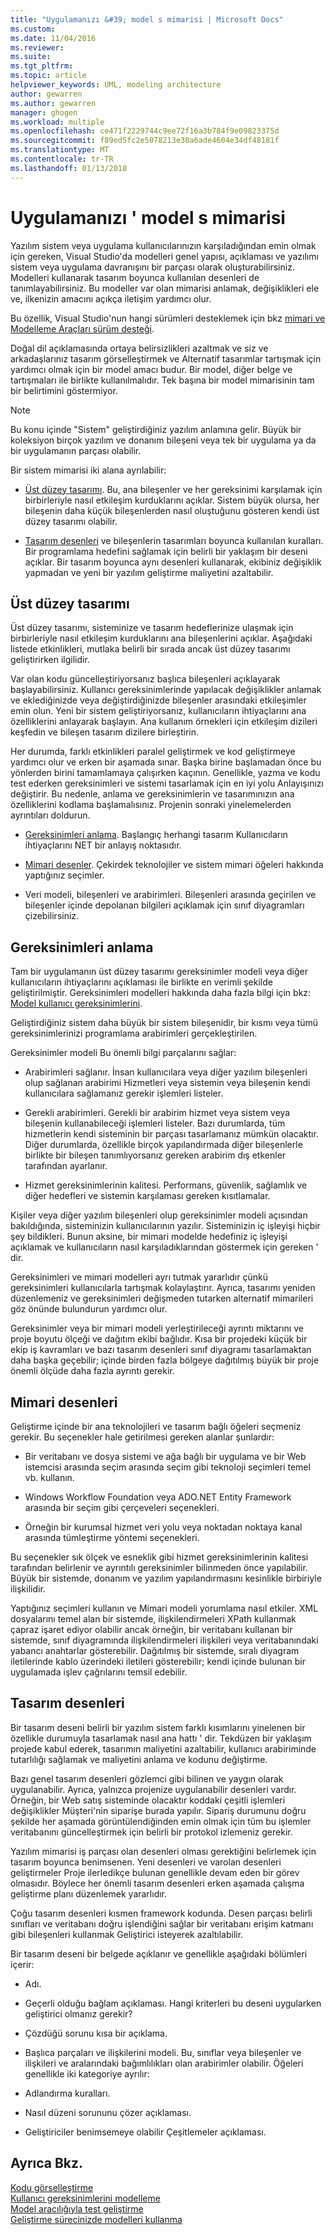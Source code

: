 ```yaml
---
title: "Uygulamanızı &#39; model s mimarisi | Microsoft Docs"
ms.custom: 
ms.date: 11/04/2016
ms.reviewer: 
ms.suite: 
ms.tgt_pltfrm: 
ms.topic: article
helpviewer_keywords: UML, modeling architecture
author: gewarren
ms.author: gewarren
manager: ghogen
ms.workload: multiple
ms.openlocfilehash: ce471f2229744c9ee72f16a3b784f9e09823375d
ms.sourcegitcommit: f89ed5fc2e5078213e30a6ade4604e34df48181f
ms.translationtype: MT
ms.contentlocale: tr-TR
ms.lasthandoff: 01/13/2018
---
```

# <a name="model-your-app39s-architecture"></a>Uygulamanızı &#39; model s mimarisi
Yazılım sistem veya uygulama kullanıcılarınızın karşıladığından emin olmak için gereken, Visual Studio'da modelleri genel yapısı, açıklaması ve yazılımı sistem veya uygulama davranışını bir parçası olarak oluşturabilirsiniz. Modelleri kullanarak tasarım boyunca kullanılan desenleri de tanımlayabilirsiniz. Bu modeller var olan mimarisi anlamak, değişiklikleri ele ve, ilkenizin amacını açıkça iletişim yardımcı olur.  
  
 Bu özellik, Visual Studio'nun hangi sürümleri desteklemek için bkz [mimari ve Modelleme Araçları sürüm desteği](../modeling/what-s-new-for-design-in-visual-studio.md#VersionSupport).  
  
 Doğal dil açıklamasında ortaya belirsizlikleri azaltmak ve siz ve arkadaşlarınız tasarım görselleştirmek ve Alternatif tasarımlar tartışmak için yardımcı olmak için bir model amacı budur. Bir model, diğer belge ve tartışmaları ile birlikte kullanılmalıdır. Tek başına bir model mimarisinin tam bir belirtimini göstermiyor.  
  
> [!NOTE]
>  Bu konu içinde "Sistem" geliştirdiğiniz yazılım anlamına gelir. Büyük bir koleksiyon birçok yazılım ve donanım bileşeni veya tek bir uygulama ya da bir uygulamanın parçası olabilir.  
  
 Bir sistem mimarisi iki alana ayrılabilir:  
  
-   [Üst düzey tasarımı](#Structure). Bu, ana bileşenler ve her gereksinimi karşılamak için birbirleriyle nasıl etkileşim kurduklarını açıklar. Sistem büyük olursa, her bileşenin daha küçük bileşenlerden nasıl oluştuğunu gösteren kendi üst düzey tasarımı olabilir.  
  
-   [Tasarım desenleri](#Patterns) ve bileşenlerin tasarımları boyunca kullanılan kuralları. Bir programlama hedefini sağlamak için belirli bir yaklaşım bir deseni açıklar. Bir tasarım boyunca aynı desenleri kullanarak, ekibiniz değişiklik yapmadan ve yeni bir yazılım geliştirme maliyetini azaltabilir.  
  
##  <a name="Structure"></a>Üst düzey tasarımı  
 Üst düzey tasarımı, sisteminize ve tasarım hedeflerinize ulaşmak için birbirleriyle nasıl etkileşim kurduklarını ana bileşenlerini açıklar. Aşağıdaki listede etkinlikleri, mutlaka belirli bir sırada ancak üst düzey tasarımı geliştirirken ilgilidir.  
  
 Var olan kodu güncelleştiriyorsanız başlıca bileşenleri açıklayarak başlayabilirsiniz. Kullanıcı gereksinimlerinde yapılacak değişiklikler anlamak ve eklediğinizde veya değiştirdiğinizde bileşenler arasındaki etkileşimler emin olun. Yeni bir sistem geliştiriyorsanız, kullanıcıların ihtiyaçlarını ana özelliklerini anlayarak başlayın. Ana kullanım örnekleri için etkileşim dizileri keşfedin ve bileşen tasarım dizilere birleştirin.  
  
 Her durumda, farklı etkinlikleri paralel geliştirmek ve kod geliştirmeye yardımcı olur ve erken bir aşamada sınar. Başka birine başlamadan önce bu yönlerden birini tamamlamaya çalışırken kaçının. Genellikle, yazma ve kodu test ederken gereksinimleri ve sistemi tasarlamak için en iyi yolu Anlayışınızı değiştirir. Bu nedenle, anlama ve gereksinimlerin ve tasarımınızın ana özelliklerini kodlama başlamalısınız. Projenin sonraki yinelemelerden ayrıntıları doldurun.  
  
-   [Gereksinimleri anlama](#Requirements). Başlangıç herhangi tasarım Kullanıcıların ihtiyaçlarını NET bir anlayış noktasıdır.  
  
-   [Mimari desenler](#BigDecisions). Çekirdek teknolojiler ve sistem mimari öğeleri hakkında yaptığınız seçimler.  
  
-   Veri modeli, bileşenleri ve arabirimleri. Bileşenleri arasında geçirilen ve bileşenler içinde depolanan bilgileri açıklamak için sınıf diyagramları çizebilirsiniz.  
  
##  <a name="Requirements"></a>Gereksinimleri anlama  
 Tam bir uygulamanın üst düzey tasarımı gereksinimler modeli veya diğer kullanıcıların ihtiyaçlarını açıklaması ile birlikte en verimli şekilde geliştirilmiştir. Gereksinimleri modelleri hakkında daha fazla bilgi için bkz: [Model kullanıcı gereksinimlerini](../modeling/model-user-requirements.md).  
  
 Geliştirdiğiniz sistem daha büyük bir sistem bileşenidir, bir kısmı veya tümü gereksinimlerinizi programlama arabirimleri gerçekleştirilen.  
  
 Gereksinimler modeli Bu önemli bilgi parçalarını sağlar:  
  
-   Arabirimleri sağlanır. İnsan kullanıcılara veya diğer yazılım bileşenleri olup sağlanan arabirimi Hizmetleri veya sistemin veya bileşenin kendi kullanıcılara sağlamanız gerekir işlemleri listeler.  
  
-   Gerekli arabirimleri. Gerekli bir arabirim hizmet veya sistem veya bileşenin kullanabileceği işlemleri listeler. Bazı durumlarda, tüm hizmetlerin kendi sisteminin bir parçası tasarlamanız mümkün olacaktır. Diğer durumlarda, özellikle birçok yapılandırmada diğer bileşenlerle birlikte bir bileşen tanımlıyorsanız gereken arabirim dış etkenler tarafından ayarlanır.  
  
-   Hizmet gereksinimlerinin kalitesi. Performans, güvenlik, sağlamlık ve diğer hedefleri ve sistemin karşılaması gereken kısıtlamalar.  
  
 Kişiler veya diğer yazılım bileşenleri olup gereksinimler modeli açısından bakıldığında, sisteminizin kullanıcılarının yazılır. Sisteminizin iç işleyişi hiçbir şey bildikleri. Bunun aksine, bir mimari modelde hedefiniz iç işleyişi açıklamak ve kullanıcıların nasıl karşıladıklarından göstermek için gereken ' dir.  
  
 Gereksinimleri ve mimari modelleri ayrı tutmak yararlıdır çünkü gereksinimleri kullanıcılarla tartışmak kolaylaştırır. Ayrıca, tasarımı yeniden düzenlemeniz ve gereksinimleri değişmeden tutarken alternatif mimarileri göz önünde bulundurun yardımcı olur.  
  
 Gereksinimler veya bir mimari modeli yerleştirileceği ayrıntı miktarını ve proje boyutu ölçeği ve dağıtım ekibi bağlıdır. Kısa bir projedeki küçük bir ekip iş kavramları ve bazı tasarım desenleri sınıf diyagramı tasarlamaktan daha başka geçebilir; içinde birden fazla bölgeye dağıtılmış büyük bir proje önemli ölçüde daha fazla ayrıntı gerekir.  
  
##  <a name="BigDecisions"></a>Mimari desenleri  
 Geliştirme içinde bir ana teknolojileri ve tasarım bağlı öğeleri seçmeniz gerekir. Bu seçenekler hale getirilmesi gereken alanlar şunlardır:  
  
-   Bir veritabanı ve dosya sistemi ve ağa bağlı bir uygulama ve bir Web istemcisi arasında seçim arasında seçim gibi teknoloji seçimleri temel vb. kullanın.  
  
-   Windows Workflow Foundation veya ADO.NET Entity Framework arasında bir seçim gibi çerçeveleri seçenekleri.  
  
-   Örneğin bir kurumsal hizmet veri yolu veya noktadan noktaya kanal arasında tümleştirme yöntemi seçenekleri.  
  
 Bu seçenekler sık ölçek ve esneklik gibi hizmet gereksinimlerinin kalitesi tarafından belirlenir ve ayrıntılı gereksinimler bilinmeden önce yapılabilir. Büyük bir sistemde, donanım ve yazılım yapılandırmasını kesinlikle birbiriyle ilişkilidir.  
  
 Yaptığınız seçimleri kullanın ve Mimari modeli yorumlama nasıl etkiler. XML dosyalarını temel alan bir sistemde, ilişkilendirmeleri XPath kullanmak çapraz işaret ediyor olabilir ancak örneğin, bir veritabanı kullanan bir sistemde, sınıf diyagramında ilişkilendirmeleri ilişkileri veya veritabanındaki yabancı anahtarlar gösterebilir. Dağıtılmış bir sistemde, sıralı diyagram iletilerinde kablo üzerindeki iletileri gösterebilir; kendi içinde bulunan bir uygulamada işlev çağrılarını temsil edebilir.  
  
##  <a name="Patterns"></a>Tasarım desenleri  
 Bir tasarım deseni belirli bir yazılım sistem farklı kısımlarını yinelenen bir özellikle durumuyla tasarlamak nasıl ana hattı ' dir. Tekdüzen bir yaklaşım projede kabul ederek, tasarımın maliyetini azaltabilir, kullanıcı arabiriminde tutarlılığı sağlamak ve maliyetini anlama ve kodunu değiştirme.  
  
 Bazı genel tasarım desenleri gözlemci gibi bilinen ve yaygın olarak uygulanabilir. Ayrıca, yalnızca projenize uygulanabilir desenleri vardır. Örneğin, bir Web satış sisteminde olacaktır koddaki çeşitli işlemleri değişiklikler Müşteri'nin siparişe burada yapılır. Sipariş durumunu doğru şekilde her aşamada görüntülendiğinden emin olmak için tüm bu işlemler veritabanını güncelleştirmek için belirli bir protokol izlemeniz gerekir.  
  
 Yazılım mimarisi iş parçası olan desenleri olması gerektiğini belirlemek için tasarım boyunca benimsenen. Yeni desenleri ve varolan desenleri geliştirmeler Proje ilerledikçe bulunan genellikle devam eden bir görev olmasıdır. Böylece her önemli tasarım desenleri erken aşamada çalışma geliştirme planı düzenlemek yararlıdır.  
  
 Çoğu tasarım desenleri kısmen framework kodunda. Desen parçası belirli sınıfları ve veritabanı doğru işlendiğini sağlar bir veritabanı erişim katmanı gibi bileşenleri kullanmak Geliştirici isteyerek azaltılabilir.  
  
 Bir tasarım deseni bir belgede açıklanır ve genellikle aşağıdaki bölümleri içerir:  
  
-   Adı.  
  
-   Geçerli olduğu bağlam açıklaması. Hangi kriterleri bu deseni uygularken geliştirici olmanız gerekir?  
  
-   Çözdüğü sorunu kısa bir açıklama.  
  
-   Başlıca parçaları ve ilişkilerini modeli. Bu, sınıflar veya bileşenler ve ilişkileri ve aralarındaki bağımlılıkları olan arabirimler olabilir. Öğeleri genellikle iki kategoriye ayrılır:  
  
-   Adlandırma kuralları.  
  
-   Nasıl düzeni sorununu çözer açıklaması.  
  
-   Geliştiriciler benimsemeye olabilir Çeşitlemeler açıklaması.  
  
## <a name="see-also"></a>Ayrıca Bkz.  
 [Kodu görselleştirme](../modeling/visualize-code.md)   
 [Kullanıcı gereksinimlerini modelleme](../modeling/model-user-requirements.md)   
 [Model aracılığıyla test geliştirme](../modeling/develop-tests-from-a-model.md)   
 [Geliştirme sürecinizde modelleri kullanma](../modeling/use-models-in-your-development-process.md)